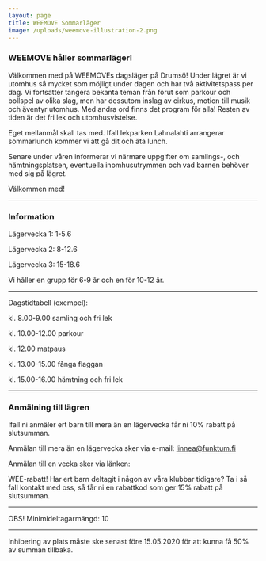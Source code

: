 ```yaml
---
layout: page
title: WEEMOVE Sommarläger
image: /uploads/weemove-illustration-2.png
---
```


### WEEMOVE håller sommarläger!
Välkommen med på WEEMOVEs dagsläger på Drumsö! Under lägret är vi utomhus så mycket som möjligt under dagen och har två aktivitetspass per dag. Vi fortsätter tangera bekanta teman från förut som parkour och bollspel av olika slag, men har dessutom inslag av cirkus, motion till musik och äventyr utomhus. Med andra ord finns det program för alla! Resten av tiden är det fri lek och utomhusvistelse.

Eget mellanmål skall tas med. Ifall lekparken Lahnalahti arrangerar sommarlunch kommer vi att gå dit och äta lunch.

Senare under våren informerar vi närmare uppgifter om samlings-, och hämtningsplatsen, eventuella inomhusutrymmen och vad barnen behöver med sig på lägret.

Välkommen med!

---

### Information

Lägervecka 1: 1-5.6

Lägervecka 2: 8-12.6

Lägervecka 3: 15-18.6


Vi håller en grupp för 6-9 år och en för 10-12 år.

---


Dagstidtabell (exempel):

kl. 8.00-9.00 samling och fri lek 

kl. 10.00-12.00 parkour

kl. 12.00 matpaus

kl. 13.00-15.00 fånga flaggan

kl. 15.00-16.00 hämtning och fri lek


---

### Anmälning till lägren


Ifall ni anmäler ert barn till mera än en lägervecka får ni 10% rabatt på slutsumman.

Anmälan till mera än en lägervecka sker via e-mail: linnea@funktum.fi


Anmälan till en vecka sker via länken: 


WEE-rabatt!
Har ert barn deltagit i någon av våra klubbar tidigare? Ta i så fall kontakt med oss, så får ni en rabattkod som ger 15% rabatt på slutsumman.

---

OBS! Minimideltagarmängd: 10

---

Inhibering av plats måste ske senast före 15.05.2020 för att kunna få 50% av summan tillbaka.
